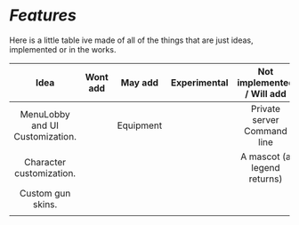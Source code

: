 # *Features*

Here is a little table ive made of all of the things that are just ideas, implemented or in the works.

| Idea                            | Wont add | May add   | Experimental | Not implemented / Will add  | WIP            | Implemented    |
| :--:                            | :------: | :-----:   | :----------: | :------------------------:  | :-:            | :---------:    |
| MenuLobby and UI Customization. |          | Equipment |              | Private server Command line | UI             | Match System   |
| Character customization.        |          |           |              | A mascot (a legend returns) |                | Spawning       |
| Custom gun skins.               |          |           |              |                             |                | Team Balancing |
|                                 |          |           |              |                             |                |                |
